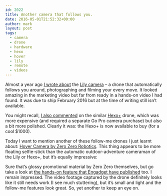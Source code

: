 ```yaml
---
id: 2022
title: Another camera that follows you.
date: 2016-05-01T21:52:32+00:00
author: mark
layout: post
tags:
  - camera
  - drone
  - hardware
  - hexo
  - hover
  - lily
  - remote
  - videos
---
```

Almost a year ago [I wrote about](http://www.sallonoroff.co.uk/blog/2015/05/the-camera-that-follows-you/) the [Lily camera](https://www.lily.camera/) &#8211; a drone that automatically follows you around, photographing and filming your every move. It looked amazing in the marketing video but far from ready in a hands-on video I had found. It was due to ship February 2016 but at the time of writing still isn&#8217;t available.

You might recall, [I also commented](http://www.sallonoroff.co.uk/blog/2015/07/the-other-camera-that-follows-you/) on the similar [Hexo+](https://hexoplus.com/) drone, which was more expensive (and required a separate Go Pro camera purchase) but also a bit more polished. Clearly it was: the Hexo+ is now available to buy (for a cool $1000).

Today I want to mention another of these follow-me drones I just learnt about: [Hover Camera by Zero Zero Robotics](http://gethover.com). This thing appears to be more floating selfie-stick than the automatic outdoor-adventure cameraman of the Lily or Hexo+, but it&#8217;s equally impressive:

<span class="embed-youtube" style="text-align:center; display: block;"></span>

Sure that&#8217;s glossy promotional material by Zero Zero themselves, but go take a look at [the hands-on feature that Engadget have published](http://www.engadget.com/2016/04/26/hover-camera-drone-zero-zero-robotics/) too. I remain impressed. The video footage captured by the drone definitely looks like it still needs work (I see much stuttering), but it&#8217;s small and light and the follow-me features look great. So, yet another to keep an eye on.